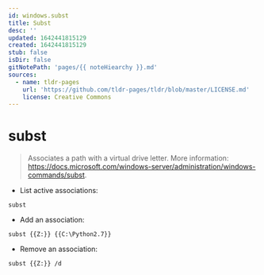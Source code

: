 ```yaml
---
id: windows.subst
title: Subst
desc: ''
updated: 1642441815129
created: 1642441815129
stub: false
isDir: false
gitNotePath: 'pages/{{ noteHiearchy }}.md'
sources:
  - name: tldr-pages
    url: 'https://github.com/tldr-pages/tldr/blob/master/LICENSE.md'
    license: Creative Commons
---
```

# subst

> Associates a path with a virtual drive letter.
> More information: <https://docs.microsoft.com/windows-server/administration/windows-commands/subst>.

- List active associations:

`subst`

- Add an association:

`subst {{Z:}} {{C:\Python2.7}}`

- Remove an association:

`subst {{Z:}} /d`


